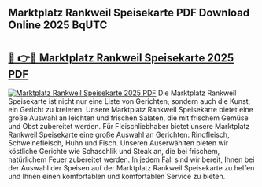 ## Marktplatz Rankweil Speisekarte PDF Download Online 2025 BqUTC

# <h2><a href="http://gce2fah.nevu.top/?p=Marktplatz+Rankweil+Speisekarte">🔗 👉🔴 Marktplatz Rankweil Speisekarte 2025 PDF</a></h2>

[![Marktplatz Rankweil Speisekarte 2025 PDF](https://i.imgur.com/dBaPXMq.png)](http://gce2fah.nevu.top/?p=Marktplatz+Rankweil+Speisekarte)
Die Marktplatz Rankweil Speisekarte ist nicht nur eine Liste von Gerichten, sondern auch die Kunst, ein Gericht zu kreieren. Unsere Marktplatz Rankweil Speisekarte bietet eine große Auswahl an leichten und frischen Salaten, die mit frischem Gemüse und Obst zubereitet werden. Für Fleischliebhaber bietet unsere Marktplatz Rankweil Speisekarte eine große Auswahl an Gerichten: Rindfleisch, Schweinefleisch, Huhn und Fisch. Unseren Auserwählten bieten wir köstliche Gerichte wie Schaschlik und Steak an, die bei frischem, natürlichem Feuer zubereitet werden. In jedem Fall sind wir bereit, Ihnen bei der Auswahl der Speisen auf der Marktplatz Rankweil Speisekarte zu helfen und Ihnen einen komfortablen und komfortablen Service zu bieten.
